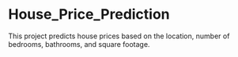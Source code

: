 # House_Price_Prediction
This project predicts house prices based on the location, number of bedrooms, bathrooms, and square footage.
